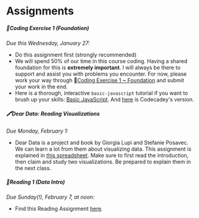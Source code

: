 # Assignments

##### 👾Coding Exercise 1 (Foundation)

*Due this Wednesday, January 27:*

- Do this assignment first (strongly recommended)
-  We will spend 50% of our time in this course coding. Having a shared foundation for this is **extremely important**. I will always be there to support and assist you with problems you encounter. For now, please work your way through 👾[Coding Exercise 1 ~ Foundation](coding-exercises/exercise1-foundation) and submit your work in the end.
- Here is a thorough, interactive ``basic-javascript`` tutorial if you want to brush up your skills: [Basic JavaScript](https://learn.freecodecamp.org/javascript-algorithms-and-data-structures/basic-javascript/). And [here](https://www.codecademy.com/learn/introduction-to-javascript) is Codecadey's version.






##### 🖍Dear Data: Reading Visualizations

*Due Monday, February 1:*

- Dear Data is a project and book by Giorgia Lupi and Stefanie Posavec. We can learn a lot from them about visualizing data. This assignment is explained in [this spreadsheet](https://docs.google.com/spreadsheets/d/1PTTTbewj2zsqgztBhNZKB2ipunpI7jiok2tmm_kfhXE/edit?usp=sharing). Make sure to first read the introduction, then claim and study two visualizations. Be prepared to explain them in the next class.





<!-- ##### 👾Coding Exercise 2 (Form Data, Vanilla JS)

*Due Wednesday, February 3:*

- _ -->



<!-- ##### 👁Watch this talk by Mike Bostock, Eyeo 2013
*Due Wednesday, February 3:*
- Find the talk [here]([talk](https://vimeo.com/69448223). -->



##### 📖Reading 1 (Data Intro)

*Due Sunday(!), February 7, at noon:*

- Find this Reading Assignment [here](readings/reading1).





<!-- ##### 👾Coding Exercise 3 (Data-binding, JSON)

*Due Wednesday, February 10:*

- _ -->





<!-- ##### 📖Reading 2 (Data Bias)

*Due Sunday(!), February 21, at noon:*

- Find this Reading Assignment [here](readings/reading2). -->





<!-- ##### 👾Coding Exercise 4 (Grouping Elements)

*Due Wednesday, February 24:*

- _ -->




<!-- ##### ✂️Data Zine Paper Prototype

*Due Wednesday, February 24:*

- _ -->



<!-- ##### 📊Read Edward Tufte's texts on Data Visualization

*Due Wednesday, February 24:*

- _ -->




<!-- ##### 📖Reading 3 (Surveillance Capitalism)

*Due Sunday(!), Feb 28, at noon:*

- Find this Reading Assignment [here](readings/reading3). -->




<!-- ##### 🏗Finished version of Data Zine

*Due Wednesday, March 3:*

- _ -->




<!-- ##### 🖼Data Zine

*Due Monday, Mar 8:*

- _ -->
